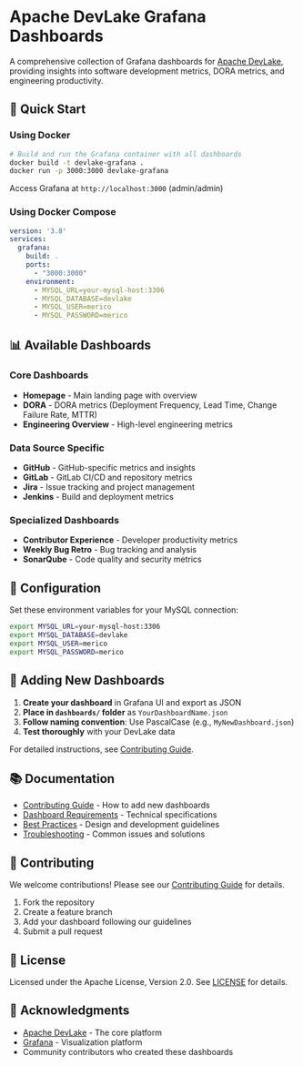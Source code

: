 # Apache DevLake Grafana Dashboards

A comprehensive collection of Grafana dashboards for [Apache DevLake](https://devlake.apache.org/), providing insights into software development metrics, DORA metrics, and engineering productivity.

## 🚀 Quick Start

### Using Docker

```bash
# Build and run the Grafana container with all dashboards
docker build -t devlake-grafana .
docker run -p 3000:3000 devlake-grafana
```

Access Grafana at `http://localhost:3000` (admin/admin)

### Using Docker Compose

```yaml
version: '3.8'
services:
  grafana:
    build: .
    ports:
      - "3000:3000"
    environment:
      - MYSQL_URL=your-mysql-host:3306
      - MYSQL_DATABASE=devlake
      - MYSQL_USER=merico
      - MYSQL_PASSWORD=merico
```

## 📊 Available Dashboards

### Core Dashboards

- **Homepage** - Main landing page with overview
- **DORA** - DORA metrics (Deployment Frequency, Lead Time, Change Failure Rate, MTTR)
- **Engineering Overview** - High-level engineering metrics

### Data Source Specific

- **GitHub** - GitHub-specific metrics and insights
- **GitLab** - GitLab CI/CD and repository metrics
- **Jira** - Issue tracking and project management
- **Jenkins** - Build and deployment metrics

### Specialized Dashboards

- **Contributor Experience** - Developer productivity metrics
- **Weekly Bug Retro** - Bug tracking and analysis
- **SonarQube** - Code quality and security metrics

## 🔧 Configuration

Set these environment variables for your MySQL connection:

```bash
export MYSQL_URL=your-mysql-host:3306
export MYSQL_DATABASE=devlake
export MYSQL_USER=merico
export MYSQL_PASSWORD=merico
```

## 📝 Adding New Dashboards

1. **Create your dashboard** in Grafana UI and export as JSON
2. **Place in `dashboards/` folder** as `YourDashboardName.json`
3. **Follow naming convention**: Use PascalCase (e.g., `MyNewDashboard.json`)
4. **Test thoroughly** with your DevLake data

For detailed instructions, see [Contributing Guide](docs/contributing.md).

## 📚 Documentation

- [Contributing Guide](docs/contributing.md) - How to add new dashboards
- [Dashboard Requirements](docs/dashboard-requirements.md) - Technical specifications
- [Best Practices](docs/best-practices.md) - Design and development guidelines
- [Troubleshooting](docs/troubleshooting.md) - Common issues and solutions

## 🤝 Contributing

We welcome contributions! Please see our [Contributing Guide](docs/contributing.md) for details.

1. Fork the repository
2. Create a feature branch
3. Add your dashboard following our guidelines
4. Submit a pull request

## 📄 License

Licensed under the Apache License, Version 2.0. See [LICENSE](LICENSE) for details.

## 🙏 Acknowledgments

- [Apache DevLake](https://devlake.apache.org/) - The core platform
- [Grafana](https://grafana.com/) - Visualization platform
- Community contributors who created these dashboards